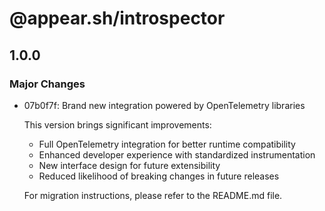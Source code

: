 # @appear.sh/introspector

## 1.0.0

### Major Changes

- 07b0f7f: Brand new integration powered by OpenTelemetry libraries

  This version brings significant improvements:

  - Full OpenTelemetry integration for better runtime compatibility
  - Enhanced developer experience with standardized instrumentation
  - New interface design for future extensibility
  - Reduced likelihood of breaking changes in future releases

  For migration instructions, please refer to the README.md file.
